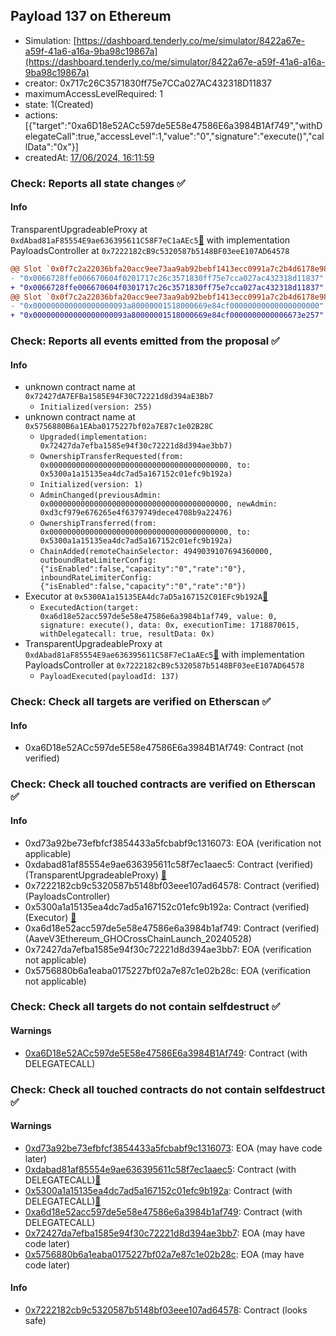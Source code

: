 ## Payload 137 on Ethereum

- Simulation: [https://dashboard.tenderly.co/me/simulator/8422a67e-a59f-41a6-a16a-9ba98c19867a](https://dashboard.tenderly.co/me/simulator/8422a67e-a59f-41a6-a16a-9ba98c19867a)
- creator: 0x717c26C3571830ff75e7CCa027AC432318D11837
- maximumAccessLevelRequired: 1
- state: 1(Created)
- actions: [{"target":"0xa6D18e52ACc597de5E58e47586E6a3984B1Af749","withDelegateCall":true,"accessLevel":1,"value":"0","signature":"execute()","callData":"0x"}]
- createdAt: [17/06/2024, 16:11:59](https://etherscan.io/tx/0x4f03b4e8bc523f9560a15b257b55293fb73584d062a950bc55dd94a64f3c3aac)

### Check: Reports all state changes :white_check_mark:

#### Info


TransparentUpgradeableProxy at `0xdAbad81aF85554E9ae636395611C58F7eC1aAEc5`[:ghost:](https://github.com/bgd-labs/aave-address-book "GovernanceV3Ethereum.PAYLOADS_CONTROLLER") with implementation PayloadsController at `0x7222182cB9c5320587b5148BF03eeE107AD64578`
```diff
@@ Slot `0x0f7c2a22036bfa20acc9ee73aa9ab92bebf1413ecc0991a7c2b4d6178e9838ed` @@
- "0x0066728ffe006670604f0201717c26c3571830ff75e7cca027ac432318d11837"
+ "0x0066728ffe006670604f0301717c26c3571830ff75e7cca027ac432318d11837"
@@ Slot `0x0f7c2a22036bfa20acc9ee73aa9ab92bebf1413ecc0991a7c2b4d6178e9838ee` @@
- "0x000000000000000000093a80000001518000669e84cf00000000000000000000"
+ "0x000000000000000000093a80000001518000669e84cf0000000000006673e257"
```


### Check: Reports all events emitted from the proposal :white_check_mark:

#### Info

- unknown contract name at `0x72427dA7EFBa1585E94F30C72221d8d394aE3Bb7`
  - `Initialized(version: 255)`
- unknown contract name at `0x5756880B6a1EAba0175227bf02a7E87c1e02B28C`
  - `Upgraded(implementation: 0x72427da7efba1585e94f30c72221d8d394ae3bb7)`
  - `OwnershipTransferRequested(from: 0x0000000000000000000000000000000000000000, to: 0x5300a1a15135ea4dc7ad5a167152c01efc9b192a)`
  - `Initialized(version: 1)`
  - `AdminChanged(previousAdmin: 0x0000000000000000000000000000000000000000, newAdmin: 0xd3cf979e676265e4f6379749dece4708b9a22476)`
  - `OwnershipTransferred(from: 0x0000000000000000000000000000000000000000, to: 0x5300a1a15135ea4dc7ad5a167152c01efc9b192a)`
  - `ChainAdded(remoteChainSelector: 4949039107694360000, outboundRateLimiterConfig: {"isEnabled":false,"capacity":"0","rate":"0"}, inboundRateLimiterConfig: {"isEnabled":false,"capacity":"0","rate":"0"})`
- Executor at `0x5300A1a15135EA4dc7aD5a167152C01EFc9b192A`[:ghost:](https://github.com/bgd-labs/aave-address-book "AaveV2Ethereum.POOL_ADMIN, AaveV2EthereumAMM.POOL_ADMIN, AaveV3Ethereum.ACL_ADMIN, GovernanceV3Ethereum.EXECUTOR_LVL_1")
  - `ExecutedAction(target: 0xa6d18e52acc597de5e58e47586e6a3984b1af749, value: 0, signature: execute(), data: 0x, executionTime: 1718870615, withDelegatecall: true, resultData: 0x)`
- TransparentUpgradeableProxy at `0xdAbad81aF85554E9ae636395611C58F7eC1aAEc5`[:ghost:](https://github.com/bgd-labs/aave-address-book "GovernanceV3Ethereum.PAYLOADS_CONTROLLER") with implementation PayloadsController at `0x7222182cB9c5320587b5148BF03eeE107AD64578`
  - `PayloadExecuted(payloadId: 137)`

### Check: Check all targets are verified on Etherscan :white_check_mark:

#### Info

- 0xa6D18e52ACc597de5E58e47586E6a3984B1Af749: Contract (not verified) 

### Check: Check all touched contracts are verified on Etherscan :white_check_mark:

#### Info

- 0xd73a92be73efbfcf3854433a5fcbabf9c1316073: EOA (verification not applicable)
- 0xdabad81af85554e9ae636395611c58f7ec1aaec5: Contract (verified) (TransparentUpgradeableProxy) [:ghost:](https://github.com/bgd-labs/aave-address-book "GovernanceV3Ethereum.PAYLOADS_CONTROLLER")
- 0x7222182cb9c5320587b5148bf03eee107ad64578: Contract (verified) (PayloadsController) 
- 0x5300a1a15135ea4dc7ad5a167152c01efc9b192a: Contract (verified) (Executor) [:ghost:](https://github.com/bgd-labs/aave-address-book "AaveV2Ethereum.POOL_ADMIN, AaveV2EthereumAMM.POOL_ADMIN, AaveV3Ethereum.ACL_ADMIN, GovernanceV3Ethereum.EXECUTOR_LVL_1")
- 0xa6d18e52acc597de5e58e47586e6a3984b1af749: Contract (verified) (AaveV3Ethereum_GHOCrossChainLaunch_20240528) 
- 0x72427da7efba1585e94f30c72221d8d394ae3bb7: EOA (verification not applicable)
- 0x5756880b6a1eaba0175227bf02a7e87c1e02b28c: EOA (verification not applicable)

### Check: Check all targets do not contain selfdestruct :white_check_mark:

#### Warnings

- [0xa6D18e52ACc597de5E58e47586E6a3984B1Af749](https://etherscan.io/address/0xa6D18e52ACc597de5E58e47586E6a3984B1Af749): Contract (with DELEGATECALL)

### Check: Check all touched contracts do not contain selfdestruct :white_check_mark:

#### Warnings

- [0xd73a92be73efbfcf3854433a5fcbabf9c1316073](https://etherscan.io/address/0xd73a92be73efbfcf3854433a5fcbabf9c1316073): EOA (may have code later)
- [0xdabad81af85554e9ae636395611c58f7ec1aaec5](https://etherscan.io/address/0xdabad81af85554e9ae636395611c58f7ec1aaec5): Contract (with DELEGATECALL)[:ghost:](https://github.com/bgd-labs/aave-address-book "GovernanceV3Ethereum.PAYLOADS_CONTROLLER")
- [0x5300a1a15135ea4dc7ad5a167152c01efc9b192a](https://etherscan.io/address/0x5300a1a15135ea4dc7ad5a167152c01efc9b192a): Contract (with DELEGATECALL)[:ghost:](https://github.com/bgd-labs/aave-address-book "AaveV2Ethereum.POOL_ADMIN, AaveV2EthereumAMM.POOL_ADMIN, AaveV3Ethereum.ACL_ADMIN, GovernanceV3Ethereum.EXECUTOR_LVL_1")
- [0xa6d18e52acc597de5e58e47586e6a3984b1af749](https://etherscan.io/address/0xa6d18e52acc597de5e58e47586e6a3984b1af749): Contract (with DELEGATECALL)
- [0x72427da7efba1585e94f30c72221d8d394ae3bb7](https://etherscan.io/address/0x72427da7efba1585e94f30c72221d8d394ae3bb7): EOA (may have code later)
- [0x5756880b6a1eaba0175227bf02a7e87c1e02b28c](https://etherscan.io/address/0x5756880b6a1eaba0175227bf02a7e87c1e02b28c): EOA (may have code later)

#### Info

- [0x7222182cb9c5320587b5148bf03eee107ad64578](https://etherscan.io/address/0x7222182cb9c5320587b5148bf03eee107ad64578): Contract (looks safe)

